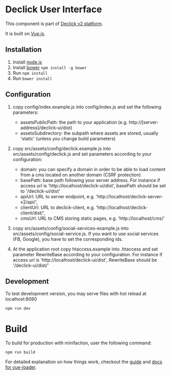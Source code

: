 # Declick User Interface

This component is part of [Declick v2 platform](https://github.com/colombbus/declick-v2).

It is built on [Vue.js](https://vuejs.org).

## Installation

1. Install [node.js](https://nodejs.org/)
2. Install [bower](https://bower.io) `npm install -g bower`
3. Run `npm install`
4. Run `bower install`

## Configuration

1. copy config/index.example.js into config/index.js and set the following parameters:
    * assetsPublicPath: the path to your application (e.g. http://[server-address]/declick-ui/dist)
    * assetsSubdirectory: the subpath where assets are stored, usually 'static' (unless you change build parameters)

2. copy src/assets/config/declick.example.js into src/assets/config/declick.js and set parameters according to your configuration:
    * domain: you can specify a domain in order to be able to load content from a cms located on another domain (CSRF protection)
    * basePath: base path following your server address. For instance if access url is 'http://localhost/declick-ui/dist', basePath should be set to '/declick-ui/dist'
    * apiUrl: URL to server endpoint, e.g. 'http://localhost/declick-server-v2/api/',
    * clientUrl: URL to declick-client, e.g. 'http://localhost/declick-client/dist/',
    * cmsUrl: URL to CMS storing static pages, e.g. 'http://localhost/cms/'

3. copy src/assets/config/social-services-example.js into src/assets/config/social-service.js. If you want to use social services (FB, Google), you have to set the corresponding ids.

4. At the application root copy htaccess.example into .htaccess and set parameter RewriteBase according to your configuration. For instance if access url is 'http://localhost/declick-ui/dist', RewriteBase should be '/declick-ui/dist/'

## Development
To test development version, you may serve files with hot reload at localhost:8080

```
npm run dev
```

# Build
To build for production with minifaction, user the following command:

```
npm run build
```

For detailed explanation on how things work, checkout the [guide](http://vuejs-templates.github.io/webpack/) and [docs for vue-loader](http://vuejs.github.io/vue-loader).
